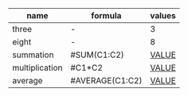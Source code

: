 <!-- table1 -->
| name           | formula         | values                 |
| -------------- | --------------- | ---------------------- |
| three          | -               | 3                      |
| eight          | -               | 8                      |
| summation      | #SUM(C1:C2)     | [VALUE](#SUM(C1:C2))      |
| multiplication | #C1*C2          | [VALUE](#C1*C2)           |
| average        | #AVERAGE(C1:C2) | [VALUE](#AVERAGE(C1:C2)) |